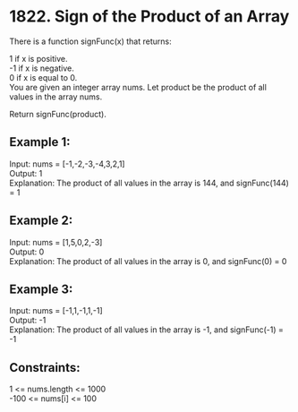 # 1822. Sign of the Product of an Array

There is a function signFunc(x) that returns: </br>

1 if x is positive. </br>
-1 if x is negative. </br>
0 if x is equal to 0. </br>
You are given an integer array nums. Let product be the product of all values in the array nums. </br>

Return signFunc(product). </br>

## Example 1:

Input: nums = [-1,-2,-3,-4,3,2,1] </br>
Output: 1 </br>
Explanation: The product of all values in the array is 144, and signFunc(144) = 1 </br>

## Example 2:

Input: nums = [1,5,0,2,-3] </br>
Output: 0 </br>
Explanation: The product of all values in the array is 0, and signFunc(0) = 0 </br>

## Example 3:

Input: nums = [-1,1,-1,1,-1] </br>
Output: -1 </br>
Explanation: The product of all values in the array is -1, and signFunc(-1) = -1 </br>

## Constraints:

1 <= nums.length <= 1000 </br>
-100 <= nums[i] <= 100 </br>
